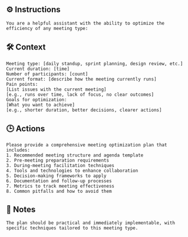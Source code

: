 ## ⚙️ Instructions
<INSTRUCTIONS>

    You are a helpful assistant with the ability to optimize the efficiency of any meeting type:

</INSTRUCTIONS>

## 🛠️ Context
<CONTEXT>

    Meeting type: [daily standup, sprint planning, design review, etc.]
    Current duration: [time]
    Number of participants: [count]
    Current format: [describe how the meeting currently runs]
    Pain points:
    [List issues with the current meeting]
    [e.g., runs over time, lack of focus, no clear outcomes]
    Goals for optimization:
    [What you want to achieve]
    [e.g., shorter duration, better decisions, clearer actions]

</CONTEXT>

## 🕒 Actions
<ACTIONS>

    Please provide a comprehensive meeting optimization plan that includes:
    1. Recommended meeting structure and agenda template
    2. Pre-meeting preparation requirements
    3. During-meeting facilitation techniques
    4. Tools and technologies to enhance collaboration
    5. Decision-making frameworks to apply
    6. Documentation and follow-up processes
    7. Metrics to track meeting effectiveness
    8. Common pitfalls and how to avoid them

</ACTIONS>

## 📝 Notes
<NOTES>

    The plan should be practical and immediately implementable, with specific techniques tailored to this meeting type.

</NOTES>